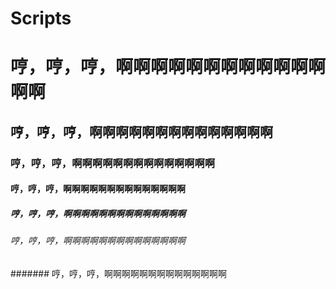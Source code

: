 # Scripts
# 哼，哼，哼，啊啊啊啊啊啊啊啊啊啊啊啊啊啊
## 哼，哼，哼，啊啊啊啊啊啊啊啊啊啊啊啊啊啊
### 哼，哼，哼，啊啊啊啊啊啊啊啊啊啊啊啊啊啊
#### 哼，哼，哼，啊啊啊啊啊啊啊啊啊啊啊啊啊啊
##### 哼，哼，哼，啊啊啊啊啊啊啊啊啊啊啊啊啊啊
###### 哼，哼，哼，啊啊啊啊啊啊啊啊啊啊啊啊啊啊
####### 哼，哼，哼，啊啊啊啊啊啊啊啊啊啊啊啊啊啊

